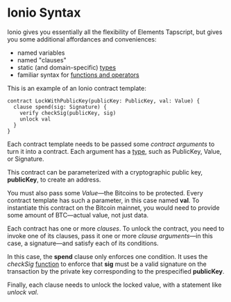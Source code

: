 # Ionio Syntax

Ionio gives you essentially all the flexibility of Elements Tapscript, but gives you some additional affordances and conveniences:

  * named variables
  * named "clauses"
  * static (and domain-specific) [types](/language/Types.md)
  * familiar syntax for [functions and operators](/language/Functions.md)

This is an example of an Ionio contract template:

```
contract LockWithPublicKey(publicKey: PublicKey, val: Value) {
  clause spend(sig: Signature) {
    verify checkSig(publicKey, sig)
    unlock val
  }
}
```

Each contract template needs to be passed some *contract arguments* to turn it into a contract. Each argument has a [type](/language/Types.md), such as PublicKey, Value, or Signature. 

This contract can be parameterized with a cryptographic public key, **publicKey**, to create an address.

You must also pass some *Value*—the Bitcoins to be protected. Every contract template has such a parameter, in this case named **val**. To instantiate this contract on the Bitcoin mainnet, you would need to provide some amount of BTC—actual value, not just data.

Each contract has one or more *clauses*. To unlock the contract, you need to invoke one of its clauses, pass it one or more *clause arguments*—in this case, a signature—and satisfy each of its conditions.

In this case, the **spend** clause only enforces one condition. It uses the *checkSig* [function](/language/Functions.md) to enforce that **sig** must be a valid signature on the transaction by the private key corresponding to the prespecified **publicKey**.

Finally, each clause needs to unlock the locked value, with a statement like *unlock val*.